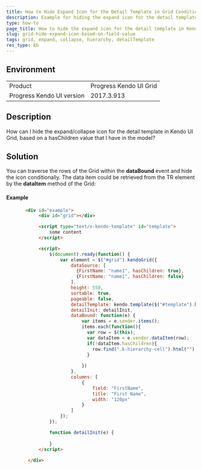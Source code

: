 ```yaml
---
title: How to Hide Expand Icon for the Detail Template in Grid Conditionally
description: Example for hiding the expand icon for the detail template in Kendo UI Grid based on a model value
type: how-to
page_title: How to hide the expand icon for the detail template in Kendo UI Grid based on a model value 
slug: grid-hide-expand-icon-based-on-field-value
tags: grid, expand, collapse, hierarchy, detailTemplate
res_type: kb
---
```


## Environment

<table>
 <tr>
  <td>Product</td>
  <td>Progress Kendo UI Grid</td>
 </tr>
 <tr>
  <td>Progress Kendo UI version</td>
  <td>2017.3.913</td>
 </tr>
</table>

## Description

How can I hide the expand/collapse icon for the detail template in Kendo UI Grid, based on a hasChildren value that I have in the model?

## Solution

You can traverse the rows of the Grid within the __dataBound__ event and hide the icon conditionally. The data item could be retrieved from the TR element by the __dataItem__ method of the Grid:

#### Example
```html
       <div id="example">
            <div id="grid"></div>

            <script type="text/x-kendo-template" id="template">
                some content
            </script>

            <script>
                $(document).ready(function() {
                    var element = $("#grid").kendoGrid({
                        dataSource: [
                          {FirstName: "name1", hasChildren: true},
                          {FirstName: "name1", hasChildren: false}
                        ],
                        height: 550,
                        sortable: true,
                        pageable: false,
                        detailTemplate: kendo.template($("#template").html()),
                        detailInit: detailInit,
                        dataBound: function(e) {
                            var items = e.sender.items();
                            items.each(function(){
                              var row = $(this);
                              var dataItem = e.sender.dataItem(row);
                              if(!dataItem.hasChildren){
                                row.find(".k-hierarchy-cell").html("");
                              }
                              
                            })
                        },
                        columns: [
                            {
                                field: "FirstName",
                                title: "First Name",
                                width: "120px"
                            }
                        ]
                    });
                });

                function detailInit(e) {
                    
                }
            </script>
           
        </div>

```
